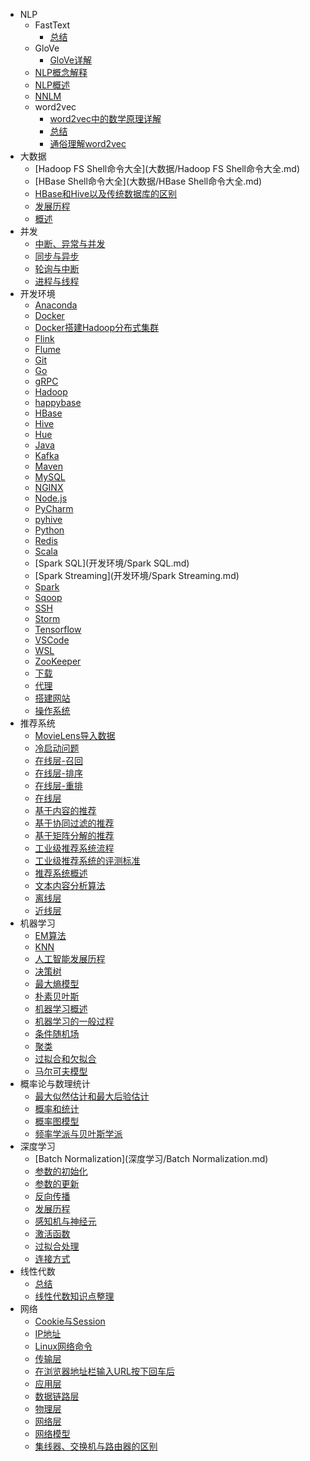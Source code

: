 - NLP
	- FastText
		- [总结](NLP/FastText/总结.md)
	- GloVe
		- [GloVe详解](NLP/GloVe/GloVe详解.md)
	- [NLP概念解释](NLP/NLP概念解释.md)
	- [NLP概述](NLP/NLP概述.md)
	- [NNLM](NLP/NNLM.md)
	- word2vec
		- [word2vec中的数学原理详解](NLP/word2vec/word2vec中的数学原理详解.md)
		- [总结](NLP/word2vec/总结.md)
		- [通俗理解word2vec](NLP/word2vec/通俗理解word2vec.md)
- 大数据
	- [Hadoop FS Shell命令大全](大数据/Hadoop FS Shell命令大全.md)
	- [HBase Shell命令大全](大数据/HBase Shell命令大全.md)
	- [HBase和Hive以及传统数据库的区别](大数据/HBase和Hive以及传统数据库的区别.md)
	- [发展历程](大数据/发展历程.md)
	- [概述](大数据/概述.md)
- 并发
	- [中断、异常与并发](并发/中断、异常与并发.md)
	- [同步与异步](并发/同步与异步.md)
	- [轮询与中断](并发/轮询与中断.md)
	- [进程与线程](并发/进程与线程.md)
- 开发环境
	- [Anaconda](开发环境/Anaconda.md)
	- [Docker](开发环境/Docker.md)
	- [Docker搭建Hadoop分布式集群](开发环境/Docker搭建Hadoop分布式集群.md)
	- [Flink](开发环境/Flink.md)
	- [Flume](开发环境/Flume.md)
	- [Git](开发环境/Git.md)
	- [Go](开发环境/Go.md)
	- [gRPC](开发环境/gRPC.md)
	- [Hadoop](开发环境/Hadoop.md)
	- [happybase](开发环境/happybase.md)
	- [HBase](开发环境/HBase.md)
	- [Hive](开发环境/Hive.md)
	- [Hue](开发环境/Hue.md)
	- [Java](开发环境/Java.md)
	- [Kafka](开发环境/Kafka.md)
	- [Maven](开发环境/Maven.md)
	- [MySQL](开发环境/MySQL.md)
	- [NGINX](开发环境/NGINX.md)
	- [Node.js](开发环境/Node.js.md)
	- [PyCharm](开发环境/PyCharm.md)
	- [pyhive](开发环境/pyhive.md)
	- [Python](开发环境/Python.md)
	- [Redis](开发环境/Redis.md)
	- [Scala](开发环境/Scala.md)
	- [Spark SQL](开发环境/Spark SQL.md)
	- [Spark Streaming](开发环境/Spark Streaming.md)
	- [Spark](开发环境/Spark.md)
	- [Sqoop](开发环境/Sqoop.md)
	- [SSH](开发环境/SSH.md)
	- [Storm](开发环境/Storm.md)
	- [Tensorflow](开发环境/Tensorflow.md)
	- [VSCode](开发环境/VSCode.md)
	- [WSL](开发环境/WSL.md)
	- [ZooKeeper](开发环境/ZooKeeper.md)
	- [下载](开发环境/下载.md)
	- [代理](开发环境/代理.md)
	- [搭建网站](开发环境/搭建网站.md)
	- [操作系统](开发环境/操作系统.md)
- 推荐系统
	- [MovieLens导入数据](推荐系统/MovieLens导入数据.md)
	- [冷启动问题](推荐系统/冷启动问题.md)
	- [在线层-召回](推荐系统/在线层-召回.md)
	- [在线层-排序](推荐系统/在线层-排序.md)
	- [在线层-重排](推荐系统/在线层-重排.md)
	- [在线层](推荐系统/在线层.md)
	- [基于内容的推荐](推荐系统/基于内容的推荐.md)
	- [基于协同过滤的推荐](推荐系统/基于协同过滤的推荐.md)
	- [基于矩阵分解的推荐](推荐系统/基于矩阵分解的推荐.md)
	- [工业级推荐系统流程](推荐系统/工业级推荐系统流程.md)
	- [工业级推荐系统的评测标准](推荐系统/工业级推荐系统的评测标准.md)
	- [推荐系统概述](推荐系统/推荐系统概述.md)
	- [文本内容分析算法](推荐系统/文本内容分析算法.md)
	- [离线层](推荐系统/离线层.md)
	- [近线层](推荐系统/近线层.md)
- 机器学习
	- [EM算法](机器学习/EM算法.md)
	- [KNN](机器学习/KNN.md)
	- [人工智能发展历程](机器学习/人工智能发展历程.md)
	- [决策树](机器学习/决策树.md)
	- [最大熵模型](机器学习/最大熵模型.md)
	- [朴素贝叶斯](机器学习/朴素贝叶斯.md)
	- [机器学习概述](机器学习/机器学习概述.md)
	- [机器学习的一般过程](机器学习/机器学习的一般过程.md)
	- [条件随机场](机器学习/条件随机场.md)
	- [聚类](机器学习/聚类.md)
	- [过拟合和欠拟合](机器学习/过拟合和欠拟合.md)
	- [马尔可夫模型](机器学习/马尔可夫模型.md)
- 概率论与数理统计
	- [最大似然估计和最大后验估计](概率论与数理统计/最大似然估计和最大后验估计.md)
	- [概率和统计](概率论与数理统计/概率和统计.md)
	- [概率图模型](概率论与数理统计/概率图模型.md)
	- [频率学派与贝叶斯学派](概率论与数理统计/频率学派与贝叶斯学派.md)
- 深度学习
	- [Batch Normalization](深度学习/Batch Normalization.md)
	- [参数的初始化](深度学习/参数的初始化.md)
	- [参数的更新](深度学习/参数的更新.md)
	- [反向传播](深度学习/反向传播.md)
	- [发展历程](深度学习/发展历程.md)
	- [感知机与神经元](深度学习/感知机与神经元.md)
	- [激活函数](深度学习/激活函数.md)
	- [过拟合处理](深度学习/过拟合处理.md)
	- [连接方式](深度学习/连接方式.md)
- 线性代数
	- [总结](线性代数/总结.md)
	- [线性代数知识点整理](线性代数/线性代数知识点整理.md)
- 网络
	- [Cookie与Session](网络/Cookie与Session.md)
	- [IP地址](网络/IP地址.md)
	- [Linux网络命令](网络/Linux网络命令.md)
	- [传输层](网络/传输层.md)
	- [在浏览器地址栏输入URL按下回车后](网络/在浏览器地址栏输入URL按下回车后.md)
	- [应用层](网络/应用层.md)
	- [数据链路层](网络/数据链路层.md)
	- [物理层](网络/物理层.md)
	- [网络层](网络/网络层.md)
	- [网络模型](网络/网络模型.md)
	- [集线器、交换机与路由器的区别](网络/集线器、交换机与路由器的区别.md)
